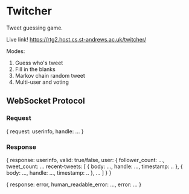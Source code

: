 # Twitcher
Tweet guessing game.

Live link! https://rtg2.host.cs.st-andrews.ac.uk/twitcher/

Modes:
  1. Guess who's tweet
  2. Fill in the blanks
  3. Markov chain random tweet
  4. Multi-user and voting

## WebSocket Protocol

### Request

{
  request: userinfo,
  handle: ...
}

### Response

{
  response: userinfo,
  valid: true/false,
  user: {
    follower_count: ...,
    tweet_count: ...
    recent-tweets: [
      {
        body: ...,
        handle: ...,
        timestamp: ..
      },
      {
        body: ...,
        handle: ...,
        timestamp: ..
      },
      ...
    ]
   }
}
 
{
  response: error,
  human_readable_error: ...,
  error: ...
}

